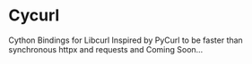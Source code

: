 # Cycurl
Cython Bindings for Libcurl Inspired by PyCurl to be faster than synchronous httpx and requests and Coming Soon...
